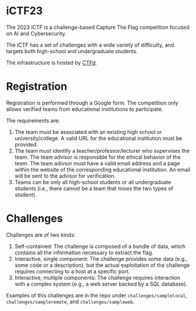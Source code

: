 # iCTF23

The 2023 iCTF is a challenge-based Capture The Flag competition focused on AI and Cybersecurity.

The iCTF has a set of challenges with a wide variety of difficulty, and targets both high-school and undergraduate students.

The infrastructure is hosted by [CTFd](https://CTFd.io).

# Registration

Registration is performed through a Google form.
The competition only allows verified teams from educational institutions to participate.

The requirements are:
1. The team must be associated with an existing high school or university/college. A valid URL for the educational institution must be provided.
2. The team must identify a teacher/professor/lecturer who supervises the team. The team advisor is responsible for the ethical behavior of the team. The team adivsor must have a valid email address and a page within the website of the corresponding educational institution. An email will be sent to the advisor for verification.
3. Teams can be only all high-school students or all undergraduate students (i.e., there cannot be a team that mixes the two types of student).

# Challenges

Challenges are of two kinds:
1. Self-contained: The challenge is composed of a bundle of data, which contains all the information necessary to extract the flag.
2. Interactive, single component: The challenge provides some data (e.g., some code or a description), but the actual exploitation of the challenge requires connecting to a host at a specific port.
3. Interactive, multiple components: The challenge requires interaction with a complex system (e.g., a web server backed by a SQL database).

Examples of this challenges are in the repo under `challenges/samplelocal`, `challenges/sampleremote`, and `challenges/sampleweb`.
